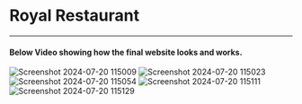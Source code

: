 <h1>Royal Restaurant</h1>
<hr>
<h4>Below Video showing how the final website looks and works.</h4>

![Screenshot 2024-07-20 115009](https://github.com/user-attachments/assets/332e2748-28a5-415b-a78c-27039bb63802)
![Screenshot 2024-07-20 115023](https://github.com/user-attachments/assets/c42be7bd-7150-41d9-aaf5-0201c006bb60)
![Screenshot 2024-07-20 115054](https://github.com/user-attachments/assets/a6f6041b-6428-4adc-a1d5-e90463c61c2d)
![Screenshot 2024-07-20 115111](https://github.com/user-attachments/assets/9a3319cc-3ba0-4782-bc5a-a39df54cafb3)
![Screenshot 2024-07-20 115129](https://github.com/user-attachments/assets/1ba0fd34-f6a3-4a8b-acbb-bb04737e9419)
